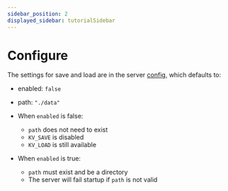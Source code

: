 ```yaml
---
sidebar_position: 2
displayed_sidebar: tutorialSidebar
---
```


# Configure

The settings for save and load are in the server [config](../../home/config), which defaults to:

- enabled: `false`
- path: `"./data"`


- When `enabled` is false:
  - `path` does not need to exist
  - `KV_SAVE` is disabled
  - `KV_LOAD` is still available
- When `enabled` is true:
  - `path` must exist and be a directory
  - The server will fail startup if `path` is not valid

<br/>

